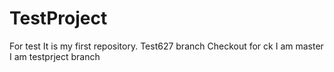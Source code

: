 # TestProject
For test
It is my first repository.
Test627 branch
Checkout for ck
I am master
I am testprject branch
